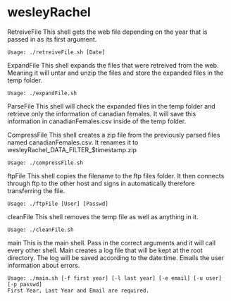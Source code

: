 # wesleyRachel

RetreiveFile
    This shell gets the web file depending on the year that is passed in as its
    first argument.
    
    Usage: ./retreiveFile.sh [Date]


ExpandFile
    This shell expands the files that were retreived from the web. Meaning
    it will untar and unzip the files and store the expanded files in the
    temp folder.

    Usage: ./expandFile.sh


ParseFile
    This shell will check the expanded files in the temp folder and retrieve
    only the information of canadian females. It will save this information in
    canadianFemales.csv inside of the temp folder.

CompressFile
    This shell creates a zip file from the previously parsed files named canadianFemales.csv.
    It renames it to wesleyRachel_DATA_FILTER_$timestamp.zip

    Usage: ./compressFile.sh
ftpFile
    This shell copies the filename to the ftp files folder.
    It then connects through ftp to the other host and signs in automatically therefore
    transferring the file.

    Usage: ./ftpFile [User] [Passwd]
cleanFile
    This shell removes the temp file as well as anything in it.

    Usage: ./cleanFile.sh

main
    This is the main shell. Pass in the correct arguments and it will call 
    every other shell. Main creates a log file that will be kept at the root
    directory. The log will be saved according to the date:time. Emails the user
    information about errors.

    Usage: ./main.sh [-f first year] [-l last year] [-e email] [-u user] [-p passwd]
    First Year, Last Year and Email are required.

